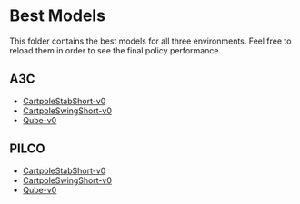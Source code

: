 # Best Models

This folder contains the best models for all three environments. 
Feel free to reload them in order to see the final policy performance.

## A3C
- [CartpoleStabShort-v0](a3c/stabilization)
- [CartpoleSwingShort-v0](a3c/swing_up)
- [Qube-v0](a3c/qube)

## PILCO
- [CartpoleStabShort-v0](pilco/stabilization)
- [CartpoleSwingShort-v0](pilco/swing_up)
- [Qube-v0](pilco/qube)